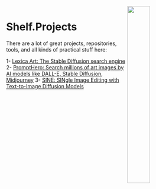 <img src="https://github.com/IKJ1992/Shelf/blob/master/images/logo.PNG" width="35%" height="35%" align="right" />

# Shelf.Projects
There are a lot of great projects, repositories, tools, and all kinds of practical stuff here:

1- [Lexica Art: The Stable Diffusion search engine](https://lexica.art/)
2- [PromptHero: Search millions of art images by AI models like DALL-E, Stable Diffusion, Midjourney](https://prompthero.com/)
3- [SINE: SINgle Image Editing with Text-to-Image Diffusion Models](https://zhang-zx.github.io/SINE/)